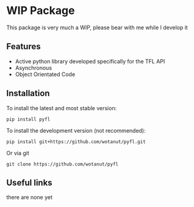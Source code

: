 # WIP Package

This package is very much a WIP, please bear with me while I develop it

## Features
- Active python library developed specifically for the TFL API
- Asynchronous
- Object Orientated Code

## Installation

To install the latest and most stable version:
```
pip install pyfl
```

To install the development version (not recommended):
```
pip install git+https://github.com/wotanut/pyfl.git
```

Or via git
```
git clone https://github.com/wotanut/pyfl
```

## Useful links
there are none yet
